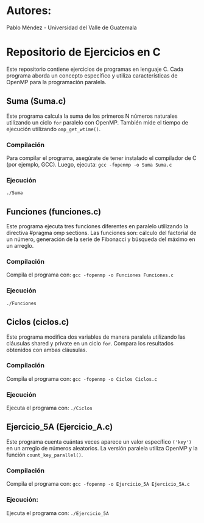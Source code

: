 # Autores:
Pablo Méndez - Universidad del Valle de Guatemala

# Repositorio de Ejercicios en C

Este repositorio contiene ejercicios de programas en lenguaje C. Cada programa aborda un concepto específico y utiliza características de OpenMP para la programación paralela.

## Suma (Suma.c)

Este programa calcula la suma de los primeros N números naturales utilizando un ciclo `for` paralelo con OpenMP. También mide el tiempo de ejecución utilizando `omp_get_wtime()`.

### Compilación
Para compilar el programa, asegúrate de tener instalado el compilador de C (por ejemplo, GCC). Luego, ejecuta:
`gcc -fopenmp -o Suma Suma.c`
### Ejecución
`./Suma`



## Funciones (funciones.c)

Este programa ejecuta tres funciones diferentes en paralelo utilizando la directiva #pragma omp sections. Las funciones son: cálculo del factorial de un número, generación de la serie de Fibonacci y búsqueda del máximo en un arreglo.

### Compilación
Compila el programa con:
`gcc -fopenmp -o Funciones Funciones.c`
### Ejecución
`./Funciones`



## Ciclos (ciclos.c)

Este programa modifica dos variables de manera paralela utilizando las cláusulas shared y private en un ciclo `for`. Compara los resultados obtenidos con ambas cláusulas.

### Compilación
Compila el programa con:
`gcc -fopenmp -o Ciclos Ciclos.c`
### Ejecución
Ejecuta el programa con:
`./Ciclos`



## Ejercicio_5A (Ejercicio_A.c)

Este programa cuenta cuántas veces aparece un valor específico `('key')` en un arreglo de números aleatorios. La versión paralela utiliza OpenMP y la función `count_key_parallel()`.

### Compilación
Compila el programa con:
`gcc -fopenmp -o Ejercicio_5A Ejercicio_5A.c`
### Ejecución:
Ejecuta el programa con:
`./Ejercicio_5A`
